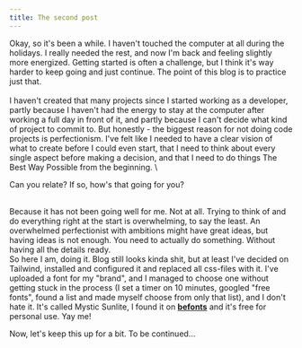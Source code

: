 ```yaml
---
title: The second post
---
```


Okay, so it's been a while. I haven't touched the computer at all during the holidays. I really needed the rest, and now I'm back and feeling slightly more energized.
Getting started is often a challenge, but I think it's way harder to keep going and just continue. The point of this blog is to practice just that. \
\
I haven't created that many projects since I started working as a developer, partly because I haven't had the energy to stay at the computer after working a full day in front of it, and partly because I can't decide what kind of project to commit to. But honestly - the biggest reason for not doing code projects is perfectionism. I've felt like I needed to have a clear vision of what to create before I could even start, that I need to think about every single aspect before making a decision, and that I need to do things The Best Way Possible from the beginning.
\

Can you relate? If so, how's that going for you?

\
Because it has not been going well for me. Not at all. Trying to think of and do everything right at the start is overwhelming, to say the least. An overwhelmed perfectionist with ambitions might have great ideas, but having ideas is not enough. You need to actually do something. Without having all the details ready. \
So here I am, doing it. Blog still looks kinda shit, but at least I've decided on Tailwind, installed and configured it and replaced all css-files with it. I've uploaded a font for my "brand", and I managed to choose one without getting stuck in the process (I set a timer on 10 minutes, googled "free fonts", found a list and made myself choose from only that list), and I don't hate it. It's called Mystic Sunlite, I found it on **[befonts](https://befonts.com/mystic-sunlite-font.html)** and it's free for personal use. Yay me!

Now, let's keep this up for a bit. To be continued...
